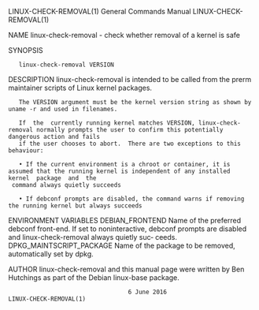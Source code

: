 LINUX-CHECK-REMOVAL(1)						    General Commands Manual						LINUX-CHECK-REMOVAL(1)

NAME
       linux-check-removal - check whether removal of a kernel is safe

SYNOPSIS

       linux-check-removal VERSION

DESCRIPTION
       linux-check-removal is intended to be called from the prerm maintainer scripts of Linux kernel packages.

       The VERSION argument must be the kernel version string as shown by uname -r and used in filenames.

       If  the	currently running kernel matches VERSION, linux-check-removal normally prompts the user to confirm this potentially dangerous action and fails
       if the user chooses to abort.  There are two exceptions to this behaviour:

       • If the current environment is a chroot or container, it is assumed that the running kernel is independent of any installed  kernel  package  and  the
	 command always quietly succeeds

       • If debconf prompts are disabled, the command warns if removing the running kernel but always succeeds

ENVIRONMENT VARIABLES
       DEBIAN_FRONTEND
	      Name  of	the  preferred	debconf front-end.  If set to noninteractive, debconf prompts are disabled and linux-check-removal always quietly suc‐
	      ceeds.
       DPKG_MAINTSCRIPT_PACKAGE
	      Name of the package to be removed, automatically set by dpkg.

AUTHOR
       linux-check-removal and this manual page were written by Ben Hutchings as part of the Debian linux-base package.

									  6 June 2016							LINUX-CHECK-REMOVAL(1)
